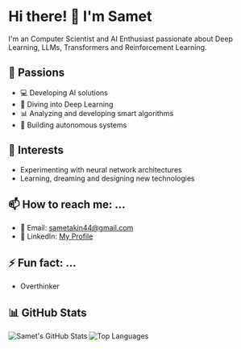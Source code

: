# Hi there! 👋 I'm Samet

I'm an Computer Scientist and AI Enthusiast passionate about Deep Learning, LLMs, Transformers and Reinforcement Learning.

## 🌟 Passions
- 💻 Developing AI solutions
- 🤖 Diving into Deep Learning
- 📊 Analyzing and developing smart algorithms
- 🚗 Building autonomous systems

## 🚀 Interests
- Experimenting with neural network architectures
- Learning, dreaming and designing new technologies

## 📫 How to reach me: ...
- 📧 Email: sametakin44@gmail.com
- 💼 LinkedIn: [My Profile](https://www.linkedin.com/in/samet-ak%C4%B1n-b33120216/)

## ⚡ Fun fact: ...
- Overthinker

## 📊 GitHub Stats
![Samet's GitHub Stats](https://github-readme-stats.vercel.app/api?username=smtakn44&show_icons=true&theme=dracula)
![Top Languages](https://github-readme-stats.vercel.app/api/top-langs/?username=smtakn44&layout=compact&theme=dracula)
